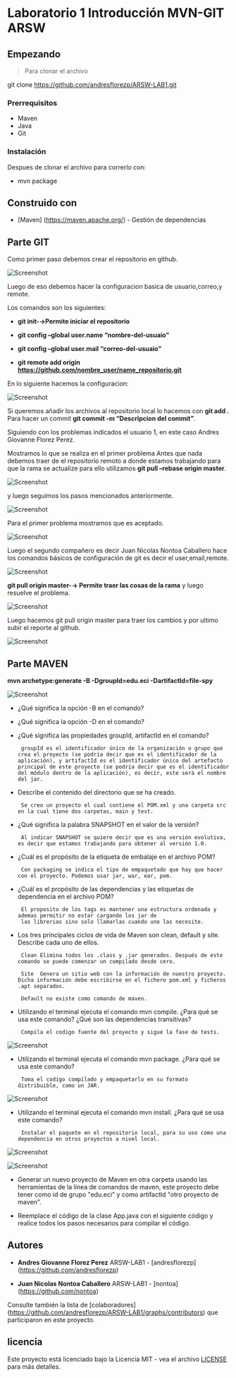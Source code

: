 # Laboratorio 1 Introducción MVN-GIT ARSW


## Empezando

>Para clonar el archivo 

git clone https://github.com/andresflorezp/ARSW-LAB1.git
>
### Prerrequisitos
* Maven
* Java
* Git


### Instalación

Despues de clonar el archivo para correrlo con:

* mvn package

## Construido con

* [Maven] (https://maven.apache.org/) - Gestión de dependencias

## Parte GIT

Como primer paso debemos crear el repositorio en github.

![Screenshot](imagenes/image1.png)

Luego de eso debemos hacer la configuracion basica de usuario,correo,y remote.

Los comandos son los siguientes:

* **git init-→Permite iniciar el repositorio**

* **git config –global user.name “nombre-del-usuaio”**

* **git config –global user.mail “correo-del-usuaio”**

* **git remote add origin https://github.com/nombre_user/name_repositorio.git**

En lo siguiente hacemos la configuracion:

![Screenshot](imagenes/image2.png)

Si queremos añadir los archivos al repositorio local lo hacemos con **git add .** Para hacer un commit **git commit -m “Descripcion del commit”**.

Siguiendo con los problemas indicados el usuario 1, en este caso Andres Giovanne Florez Perez.

Mostramos lo que se realiza en el primer problema Antes que nada debemos traer de el repositorio remoto a donde estamos trabajando para que la rama se actualize para ello utilizamos **git pull –rebase origin master**.

![Screenshot](imagenes/image3.png)

y luego seguimos los pasos mencionados anteriormente.

![Screenshot](imagenes/image4.png)

Para el primer problema mostramos que es aceptado.

![Screenshot](imagenes/image5.png)

Luego el segundo compañero es decir Juan Nicolas Nontoa Caballero hace los comandos básicos de configuración de git es decir el user,email,remote. 

![Screenshot](imagenes/image6.png)

**git pull origin master-→ Permite traer las cosas de la rama** y luego resuelve el problema.

![Screenshot](imagenes/image7.png)

Luego hacemos git pull origin master para traer los cambios y por ultimo subir el reporte al github.

![Screenshot](imagenes/image8.png)

## Parte MAVEN

**mvn archetype:generate -B -DgroupId=edu.eci -DartifactId=file-spy**

![Screenshot](imagenes/maven1.png)

* ¿Qué significa la opción -B en el comando?
       
* ¿Qué significa la opción -D en el comando?

* ¿Qué significa las propiedades groupId, artifactId en el comando?

       groupId es el identificador único de la organización o grupo que crea el proyecto (se podría decir que es el identificador de la aplicación), y artifactId es el identificador único del artefacto principal de este proyecto (se podría decir que es el identificador del módulo dentro de la aplicación), es decir, este será el nombre del jar.

* Describe el contenido del directorio que se ha creado.

       Se creo un proyecto el cual contiene el POM.xml y una carpeta src en la cual tiene dos carpetas, main y test.

* ¿Qué significa la palabra SNAPSHOT en el valor de la versión?

       Al indicar SNAPSHOT se quiere decir que es una versión evolutiva, es decir que estamos trabajando para obtener al versión 1.0.
       
* ¿Cuál es el propósito de la etiqueta de embalaje en el archivo POM?

       Con packaging se indica el tipo de empaquetado que hay que hacer con el proyecto. Podemos usar jar, war, ear, pom.

* ¿Cuál es el propósito de las dependencias y las etiquetas de dependencia en el archivo POM?

       El proposito de los tags es mantener una estructura ordenada y ademas permitir no estar cargando los jar de 
       las librerias sino solo llamarlas cuando uno las necesite.

* Los tres principales ciclos de vida de Maven son clean, default y site. Describe cada uno de ellos.

       Clean Elimina todos los .class y .jar generados. Después de este comando se puede comenzar un compilado desde cero.
 
       Site  Genera un sitio web con la información de nuestro proyecto. Dicha información debe escribirse en el fichero pom.xml y ficheros .apt separados.
 
       Default no existe como comando de maven.

* Utilizando el terminal ejecuta el comando mvn compile. ¿Para qué se usa este comando? ¿Qué son las dependencias transitivas?

       Compila el codigo fuente del proyecto y sigue la fase de tests.
       
 ![Screenshot](imagenes/compile.png)

* Utilizando el terminal ejecuta el comando mvn package. ¿Para qué se usa este comando?

       Toma el codigo compilado y empaquetarlo en su formato distribuible, como un JAR.
       
![Screenshot](imagenes/package.png)

* Utilizando el terminal ejecuta el comando mvn install. ¿Para qué se usa este comando?

       Instalar el paquete en el repositorio local, para su uso como una dependencia en otros proyectos a nivel local.
       
![Screenshot](imagenes/install.png)

![Screenshot](imagenes/install2.png)

* Generar un nuevo proyecto de Maven en otra carpeta usando las herramientas de la línea de comandos de maven, este proyecto debe tener como id de grupo "edu.eci" y como artifactId "otro proyecto de maven". 

* Reemplace el código de la clase App.java con el siguiente código y realice todos los pasos necesarios para compilar el código.

## Autores

* **Andres Giovanne Florez Perez**  ARSW-LAB1 - [andresflorezp] (https://github.com/andresflorezp)

* **Juan Nicolas Nontoa Caballero**  ARSW-LAB1 - [nontoa] (https://github.com/nontoa)

Consulte también la lista de [colaboradores] (https://github.com/andresflorezp/ARSW-LAB1/graphs/contributors) que participaron en este proyecto.

## licencia

Este proyecto está licenciado bajo la Licencia MIT - vea el archivo [LICENSE](LICENSE) para más detalles.

